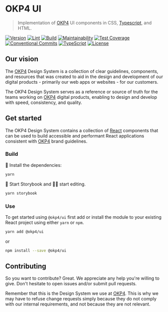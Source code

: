 # OKP4 UI

> Implementation of [OKP4]([okp4.com](https://okp4.com)) UI components in CSS, [Typescript](https://www.typescriptlang.org), and HTML.

[![Version](https://img.shields.io/github/v/release/okp4/ui)](https://github.com/okp4/ui/releases)
[![Lint](https://github.com/okp4/ui/actions/workflows/lint.yml/badge.svg)](https://github.com/okp4/ui/actions/workflows/lint.yml)
[![Build](https://github.com/okp4/ui/actions/workflows/build.yml/badge.svg)](https://github.com/okp4/ui/actions/workflows/build.yml)
[![Maintainability](https://api.codeclimate.com/v1/badges/696cb4f6326aebdc7abe/maintainability)](https://codeclimate.com/github/okp4/ui/maintainability)
[![Test Coverage](https://codecov.io/gh/okp4/ui/branch/main/graph/badge.svg?token=WHLU66SCC2)](https://codecov.io/gh/okp4/ui)
[![Conventional Commits](https://img.shields.io/badge/Conventional%20Commits-1.0.0-yellow.svg)](https://conventionalcommits.org)
[![TypeScript](https://badgen.net/badge/icon/typescript?icon=typescript&label)](https://typescriptlang.org)
[![License](https://img.shields.io/badge/License-BSD_3--Clause-blue.svg)](https://opensource.org/licenses/BSD-3-Clause)

## Our vision

The [OKP4](https://okp4.com) Design System is a collection of clear guidelines, components, and resources that was created to aid in the design and development of our digital products - primarily our web apps or websites - for our customers.

The OKP4 Design System serves as a reference or source of truth for the teams working on [OKP4](https://www.okp4.com) digital products, enabling to design and develop with speed, consistency, and quality.

## Get started

The OKP4 Design System contains a collection of [React](https://reactjs.org) components that can be used to build accessible and performant React applications consistent with [OKP4](https://www.okp4.com) brand guidelines.

### Build

🚚 Install the dependencies:

```sh
yarn
```

🚀 Start Storybook and 👨‍💻 start editing.

```sh
yarn storybook
```

### Use

To get started using `@okp4/ui` first add or install the module to your existing React project using either `yarn` or `npm`.

```sh
yarn add @okp4/ui
```

or

```sh
npm install --save @okp4/ui
```

## Contributing

So you want to contribute? Great. We appreciate any help you're willing to give. Don't hesitate to open issues and/or submit pull requests.

Remember that this is the Design System we use at [OKP4](https://github.com/okp4). This is why we may have to refuse change requests simply because they do not comply with our internal requirements, and not because they are not relevant.
